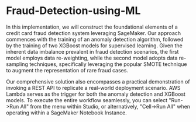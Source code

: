 # Fraud-Detection-using-ML
In this implementation, we will construct the foundational elements of a credit card fraud detection system leveraging SageMaker. Our approach commences with the training of an anomaly detection algorithm, followed by the training of two XGBoost models for supervised learning. Given the inherent data imbalance prevalent in fraud detection scenarios, the first model employs data re-weighting, while the second model adopts data re-sampling techniques, specifically leveraging the popular SMOTE technique to augment the representation of rare fraud cases.

Our comprehensive solution also encompasses a practical demonstration of invoking a REST API to replicate a real-world deployment scenario. AWS Lambda serves as the trigger for both the anomaly detection and XGBoost models. To execute the entire workflow seamlessly, you can select "Run->Run All" from the menu within Studio, or alternatively, "Cell->Run All" when operating within a SageMaker Notebook Instance.
